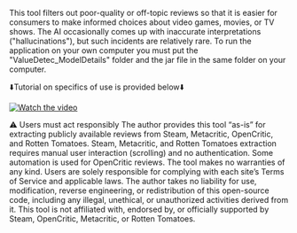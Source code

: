 This tool filters out poor-quality or off-topic reviews so that it is easier for consumers to make informed choices about video games, movies, or TV shows. The AI occasionally comes up with inaccurate interpretations ("hallucinations"), but such incidents are relatively rare. To run the application on your own computer you must put the "ValueDetec_ModelDetails" folder and the jar file in the same folder on your computer.


⬇️Tutorial on specifics of use is provided below⬇️

[![Watch the video](https://img.youtube.com/vi/OYCJfZcI5QY/0.jpg)](https://www.youtube.com/watch?v=OYCJfZcI5QY)

⚠️ Users must act responsibly
The author provides this tool “as-is” for extracting publicly available reviews from Steam, Metacritic, OpenCritic, and Rotten Tomatoes. Steam, Metacritic, and Rotten Tomatoes extraction requires manual user interaction (scrolling) and no authentication. Some automation is used for OpenCritic reviews. The tool makes no warranties of any kind. Users are solely responsible for complying with each site’s Terms of Service and applicable laws. The author takes no liability for use, modification, reverse engineering, or redistribution of this open-source code, including any illegal, unethical, or unauthorized activities derived from it. This tool is not affiliated with, endorsed by, or officially supported by Steam, OpenCritic, Metacritic, or Rotten Tomatoes.
